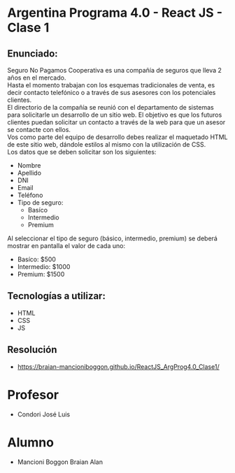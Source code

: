 # Argentina Programa 4.0 - React JS - Clase 1

## Enunciado:
Seguro No Pagamos Cooperativa es una compañía de seguros que lleva 2 años en el mercado.<br>
Hasta el momento trabajan con los esquemas tradicionales de venta, es decir contacto telefónico o a través de sus asesores con los potenciales clientes.<br>
El directorio de la compañía se reunió con el departamento de sistemas para solicitarle un desarrollo de un sitio web. El objetivo es que los futuros clientes puedan solicitar un contacto a través de la web para que un asesor se contacte con ellos.<br>
Vos como parte del equipo de desarrollo debes realizar el maquetado HTML de este sitio web, dándole estilos al mismo con la utilización de CSS.<br>
Los datos que se deben solicitar son los siguientes:
- Nombre
- Apellido
- DNI
- Email
- Teléfono
- Tipo de seguro:
  - Basíco
  - Intermedio
  - Premium
  
Al seleccionar el tipo de seguro (básico, intermedio, premium) se deberá mostrar en pantalla el valor de cada uno:
- Basíco: $500
- Intermedio: $1000
- Premium: $1500

## Tecnologías a utilizar:
  - HTML
  - CSS
  - JS

## Resolución
- https://braian-mancioniboggon.github.io/ReactJS_ArgProg4.0_Clase1/

# Profesor
- Condori José Luis

# Alumno
- Mancioni Boggon Braian Alan
